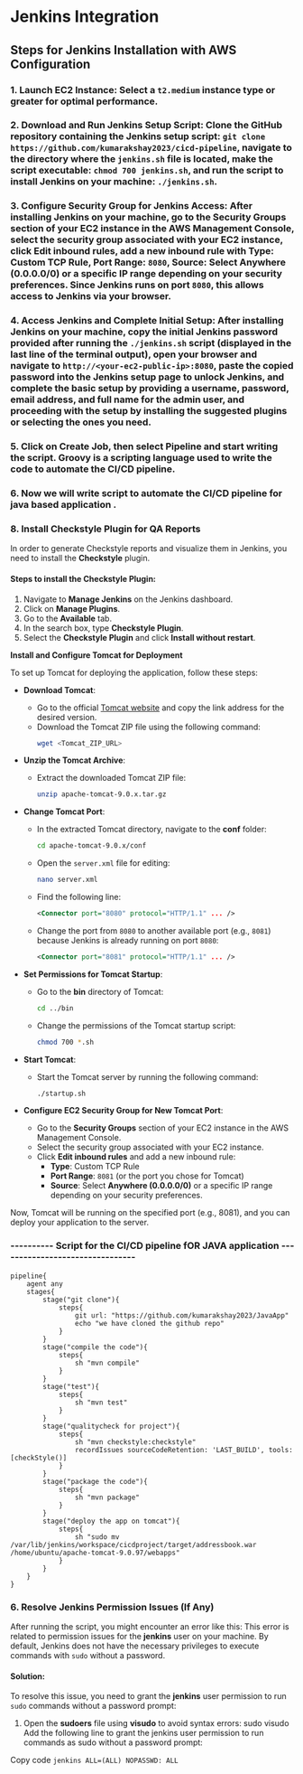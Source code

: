 # Jenkins Integration

## Steps for Jenkins Installation with AWS Configuration

### 1. Launch EC2 Instance: Select a `t2.medium` instance type or greater for optimal performance.

### 2. Download and Run Jenkins Setup Script: Clone the GitHub repository containing the Jenkins setup script: `git clone https://github.com/kumarakshay2023/cicd-pipeline`, navigate to the directory where the `jenkins.sh` file is located, make the script executable: `chmod 700 jenkins.sh`, and run the script to install Jenkins on your machine: `./jenkins.sh`.

### 3. Configure Security Group for Jenkins Access: After installing Jenkins on your machine, go to the **Security Groups** section of your EC2 instance in the AWS Management Console, select the security group associated with your EC2 instance, click **Edit inbound rules**, add a new inbound rule with **Type**: Custom TCP Rule, **Port Range**: `8080`, **Source**: Select **Anywhere (0.0.0.0/0)** or a specific IP range depending on your security preferences. Since Jenkins runs on port `8080`, this allows access to Jenkins via your browser.

### 4. Access Jenkins and Complete Initial Setup: After installing Jenkins on your machine, copy the initial Jenkins password provided after running the `./jenkins.sh` script (displayed in the last line of the terminal output), open your browser and navigate to `http://<your-ec2-public-ip>:8080`, paste the copied password into the Jenkins setup page to unlock Jenkins, and complete the basic setup by providing a **username**, **password**, **email address**, and **full name** for the admin user, and proceeding with the setup by installing the suggested plugins or selecting the ones you need.

### 5. Click on Create Job, then select Pipeline and start writing the script. Groovy is a scripting language used to write the code to automate the CI/CD pipeline.

### 6. Now we will write script to automate the CI/CD pipeline for java based application . 

### 8. Install Checkstyle Plugin for QA Reports

In order to generate Checkstyle reports and visualize them in Jenkins, you need to install the **Checkstyle** plugin.

#### Steps to install the Checkstyle Plugin:
1. Navigate to **Manage Jenkins** on the Jenkins dashboard.
2. Click on **Manage Plugins**.
3. Go to the **Available** tab.
4. In the search box, type **Checkstyle Plugin**.
5. Select the **Checkstyle Plugin** and click **Install without restart**.

 **Install and Configure Tomcat for Deployment**

   To set up Tomcat for deploying the application, follow these steps:

   - **Download Tomcat**:
     - Go to the official [Tomcat website](https://tomcat.apache.org/download-90.cgi) and copy the link address for the desired version.
     - Download the Tomcat ZIP file using the following command:
       ```bash
       wget <Tomcat_ZIP_URL>
       ```

   - **Unzip the Tomcat Archive**:
     - Extract the downloaded Tomcat ZIP file:
       ```bash
       unzip apache-tomcat-9.0.x.tar.gz
       ```

   - **Change Tomcat Port**:
     - In the extracted Tomcat directory, navigate to the **conf** folder:
       ```bash
       cd apache-tomcat-9.0.x/conf
       ```
     - Open the `server.xml` file for editing:
       ```bash
       nano server.xml
       ```
     - Find the following line:
       ```xml
       <Connector port="8080" protocol="HTTP/1.1" ... />
       ```
     - Change the port from `8080` to another available port (e.g., `8081`) because Jenkins is already running on port `8080`:
       ```xml
       <Connector port="8081" protocol="HTTP/1.1" ... />
       ```

   - **Set Permissions for Tomcat Startup**:
     - Go to the **bin** directory of Tomcat:
       ```bash
       cd ../bin
       ```
     - Change the permissions of the Tomcat startup script:
       ```bash
       chmod 700 *.sh
       ```

   - **Start Tomcat**:
     - Start the Tomcat server by running the following command:
       ```bash
       ./startup.sh
       ```

   - **Configure EC2 Security Group for New Tomcat Port**:
     - Go to the **Security Groups** section of your EC2 instance in the AWS Management Console.
     - Select the security group associated with your EC2 instance.
     - Click **Edit inbound rules** and add a new inbound rule:
       - **Type**: Custom TCP Rule
       - **Port Range**: `8081` (or the port you chose for Tomcat)
       - **Source**: Select **Anywhere (0.0.0.0/0)** or a specific IP range depending on your security preferences.

   Now, Tomcat will be running on the specified port (e.g., 8081), and you can deploy your application to the server.



### ----------  Script for the CI/CD pipeline fOR JAVA application -------------------------------- 

```
pipeline{
    agent any
    stages{
        stage("git clone"){
            steps{
                git url: "https://github.com/kumarakshay2023/JavaApp"
                echo "we have cloned the github repo"
            }
        }
        stage("compile the code"){
            steps{
                sh "mvn compile"
            }
        }
        stage("test"){
            steps{
                sh "mvn test"
            }
        }
        stage("qualitycheck for project"){
            steps{
                sh "mvn checkstyle:checkstyle"
                recordIssues sourceCodeRetention: 'LAST_BUILD', tools: [checkStyle()]
            }
        }
        stage("package the code"){
            steps{
                sh "mvn package"
            }
        }
        stage("deploy the app on tomcat"){
            steps{
                sh "sudo mv /var/lib/jenkins/workspace/cicdproject/target/addressbook.war /home/ubuntu/apache-tomcat-9.0.97/webapps"
            }
        }
    }
}
```

### 6. Resolve Jenkins Permission Issues (If Any)

After running the script, you might encounter an error like this:
This error is related to permission issues for the **jenkins** user on your machine. By default, Jenkins does not have the necessary privileges to execute commands with `sudo` without a password.

#### Solution:
To resolve this issue, you need to grant the **jenkins** user permission to run `sudo` commands without a password prompt:

1. Open the **sudoers** file using **visudo** to avoid syntax errors:
   sudo visudo
   Add the following line to grant the jenkins user permission to run commands as sudo without a password prompt:

Copy code
```jenkins ALL=(ALL) NOPASSWD: ALL```